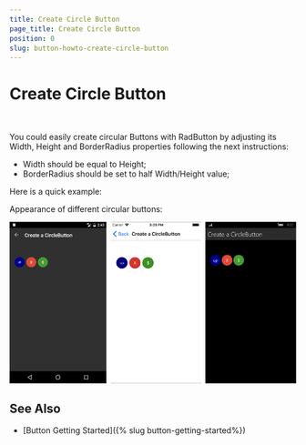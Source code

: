 ```yaml
---
title: Create Circle Button
page_title: Create Circle Button
position: 0
slug: button-howto-create-circle-button
---
```


# Create Circle Button

&nbsp;

You could easily create circular Buttons with RadButton by adjusting its Width, Height and BorderRadius properties following the next instructions:

* Width should be equal to Height;
* BorderRadius should be set to half Width/Height value;

Here is a quick example:

<snippet id='button-circular-xaml'/>

Appearance of different circular buttons:

![Button Key Features Example](../images/button-howto-circlebutton.png)

## See Also

- [Button Getting Started]({% slug button-getting-started%})
